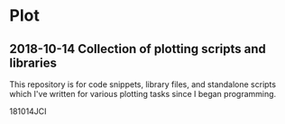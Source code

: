 # Plot

## 2018-10-14 Collection of plotting scripts and libraries

This repository is for code snippets, library files, and
standalone scripts which I've written for various plotting
tasks since I began programming.

181014JCI

